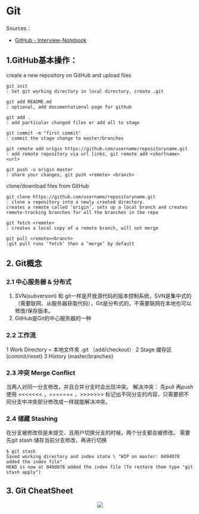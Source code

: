 # Git 

Sources：
- [GitHub - Interview-Notebook](https://github.com/CyC2018/Interview-Notebook/blob/master/notes/Git.md#git-%E5%B7%A5%E4%BD%9C%E6%B5%81)

## 1.GitHub基本操作：
create a new repository on GitHub and upload files
```
git init 
: Set git working directory in local directory, create .git

git add README.md 
: optional, add documentational page for github

git add .
: add particular changed files or add all to stage

git commit -m "first commit"
: commit the stage change to master/branches

git remote add origin https://github.com/username/repositoryname.git
: add remote repository via url links, git remote add <shortname> <url>

git push -u origin master
: share your changes, git push <remote> <branch>
```

clone/download files from GitHub 
```
git clone https://github.com/username/repositoryname.git
: clone a repository into a newly created directory. 
creates a remote called ‘origin’, sets up a local branch and creates remote-tracking branches for all the branches in the repo

git fetch <remote>
: creates a local copy of a remote branch, will not merge 

git pull <remote><branch>
:git pull runs ‘fetch’ then a ‘merge’ by default

```

## 2. Git概念
### 2.1 中心服务器 & 分布式
1. SVN(subversion) 和 git一样是开放源代码的版本控制系统，SVN是集中式的（需要联网、从服务器获取代码），Git是分布式的，不需要联网在本地也可以修改/保存版本。
2. GitHub是Git的中心服务器的一种

### 2.2 工作流
1 Work Directory = 本地文件夹 .git
（add/checkout）
2 Stage 缓存区
(commit/reset)
3 History (master/branches)

### 2.3 冲突 Merge Conflict
当两人对同一分支修改，并且合并分支时会出现冲突。
解决冲突：
先pull 再push
使用 <<<<<<< ，======= ，>>>>>>> 标记出不同分支的内容，只需要把不同分支中冲突部分修改成一样就能解决冲突。

### 2.4 储藏 Stashing
在分支被修改但是未提交、且用户切换分支的时候，两个分支都会被修改。
需要先git stash 储存当前分支修改，再进行切换
```
$ git stash
Saved working directory and index state \ "WIP on master: 049d078 added the index file"
HEAD is now at 049d078 added the index file (To restore them type "git stash apply")
```

## 3. Git CheatSheet

<div align="center"> <img src="//git_cheat_sheet.jpg"/> </div><br>



